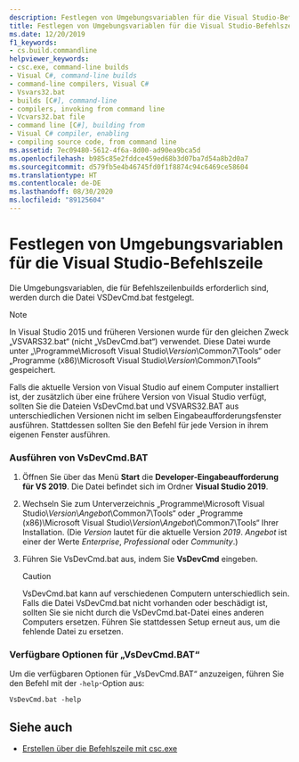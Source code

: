 ```yaml
---
description: Festlegen von Umgebungsvariablen für die Visual Studio-Befehlszeile
title: Festlegen von Umgebungsvariablen für die Visual Studio-Befehlszeile
ms.date: 12/20/2019
f1_keywords:
- cs.build.commandline
helpviewer_keywords:
- csc.exe, command-line builds
- Visual C#, command-line builds
- command-line compilers, Visual C#
- Vsvars32.bat
- builds [C#], command-line
- compilers, invoking from command line
- Vcvars32.bat file
- command line [C#], building from
- Visual C# compiler, enabling
- compiling source code, from command line
ms.assetid: 7ec09480-5612-4f6a-8d00-ad90ea9bca5d
ms.openlocfilehash: b985c85e2fddce459ed68b3d07ba7d54a8b2d0a7
ms.sourcegitcommit: d579fb5e4b46745fd0f1f8874c94c6469ce58604
ms.translationtype: HT
ms.contentlocale: de-DE
ms.lasthandoff: 08/30/2020
ms.locfileid: "89125604"
---
```

# <a name="how-to-set-environment-variables-for-the-visual-studio-command-line"></a>Festlegen von Umgebungsvariablen für die Visual Studio-Befehlszeile

Die Umgebungsvariablen, die für Befehlszeilenbuilds erforderlich sind, werden durch die Datei VSDevCmd.bat festgelegt.

> [!NOTE]
> In Visual Studio 2015 und früheren Versionen wurde für den gleichen Zweck „VSVARS32.bat“ (nicht „VsDevCmd.bat“) verwendet. Diese Datei wurde unter „\Programme\Microsoft Visual Studio\\*Version*\Common7\Tools“ oder „Programme (x86)\Microsoft Visual Studio\\*Version*\Common7\Tools“ gespeichert.

Falls die aktuelle Version von Visual Studio auf einem Computer installiert ist, der zusätzlich über eine frühere Version von Visual Studio verfügt, sollten Sie die Dateien VsDevCmd.bat und VSVARS32.BAT aus unterschiedlichen Versionen nicht im selben Eingabeaufforderungsfenster ausführen. Stattdessen sollten Sie den Befehl für jede Version in ihrem eigenen Fenster ausführen.

### <a name="to-run-vsdevcmdbat"></a>Ausführen von VsDevCmd.BAT

1. Öffnen Sie über das Menü **Start** die **Developer-Eingabeaufforderung für VS 2019**.  Die Datei befindet sich im Ordner **Visual Studio 2019**.

2. Wechseln Sie zum Unterverzeichnis „Programme\Microsoft Visual Studio\\*Version*\\*Angebot*\Common7\Tools“ oder „Programme (x86)\Microsoft Visual Studio\\*Version*\\*Angebot*\Common7\Tools“ Ihrer Installation.  (Die *Version* lautet für die aktuelle Version *2019*. *Angebot* ist einer der Werte *Enterprise*, *Professional* oder *Community*.)

3. Führen Sie VsDevCmd.bat aus, indem Sie **VsDevCmd** eingeben.

    > [!CAUTION]
    > VsDevCmd.bat kann auf verschiedenen Computern unterschiedlich sein. Falls die Datei VsDevCmd.bat nicht vorhanden oder beschädigt ist, sollten Sie sie nicht durch die VsDevCmd.bat-Datei eines anderen Computers ersetzen. Führen Sie stattdessen Setup erneut aus, um die fehlende Datei zu ersetzen.

### <a name="available-options-for-vsdevcmdbat"></a>Verfügbare Optionen für „VsDevCmd.BAT“

Um die verfügbaren Optionen für „VsDevCmd.BAT“ anzuzeigen, führen Sie den Befehl mit der `-help`-Option aus:

```console
VsDevCmd.bat -help
```

## <a name="see-also"></a>Siehe auch

- [Erstellen über die Befehlszeile mit csc.exe](./command-line-building-with-csc-exe.md)
